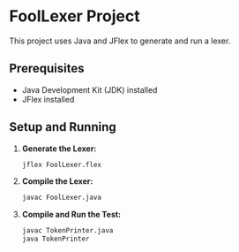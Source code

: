 # FoolLexer Project

This project uses Java and JFlex to generate and run a lexer.

## Prerequisites

- Java Development Kit (JDK) installed
- JFlex installed

## Setup and Running

1. **Generate the Lexer:**

   ```sh
   jflex FoolLexer.flex
   ```

2. **Compile the Lexer:**

   ```sh
   javac FoolLexer.java
   ```

3. **Compile and Run the Test:**
   ```sh
   javac TokenPrinter.java
   java TokenPrinter
   ```
